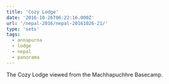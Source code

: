 ```yaml
---
title: 'Cozy Lodge'
date: '2016-10-26T06:22:16.000Z'
url: '/nepal-2016/nepal-20161026-21/'
type: 'sets'
tags:
  - annapurna
  - lodge
  - nepal
  - panorama
---
```


The Cozy Lodge viewed from the Machhapuchhre Basecamp.
